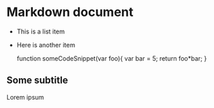 # Markdown document

* This is a list item
* Here is another item


    function someCodeSnippet(var foo){
    	var bar = 5;
    	return foo*bar;
    }
    
## Some subtitle

Lorem ipsum


 
   
